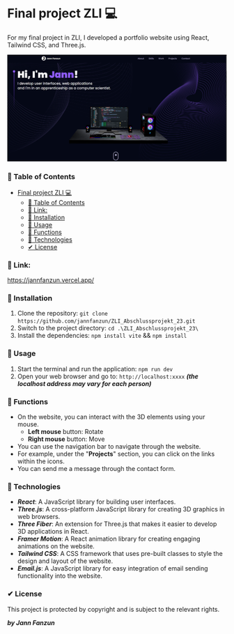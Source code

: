 # Final project ZLI 💻

For my final project in ZLI, I developed a portfolio website using React, Tailwind CSS, and Three.js.

![img](landingpagePortfolio.png)

### 📄 Table of Contents

- [Final project ZLI 💻](#final-project-zli-)
    - [📄 Table of Contents](#-table-of-contents)
    - [🔎 Link:](#-link)
    - [🧨 Installation](#-installation)
    - [🚀 Usage](#-usage)
    - [📐 Functions](#-functions)
    - [👾 Technologies](#-technologies)
    - [✔ License](#-license)

### 🔎 Link:

https://jannfanzun.vercel.app/
### 🧨 Installation

1. Clone the repository: `git clone https://github.com/jannfanzun/ZLI_Abschlussprojekt_23.git`
2. Switch to the project directory: `cd .\ZLI_Abschlussprojekt_23\`
3. Install the dependencies: `npm install vite` && `npm install`

### 🚀 Usage

1. Start the terminal and run the application: ```npm run dev```
2. Open your web browser and go to: `http://localhost:xxxx` _**(the localhost address may vary for each person)**_

### 📐 Functions

- On the website, you can interact with the 3D elements using your mouse.
  - **Left mouse** button: Rotate
  - **Right mouse** button: Move
- You can use the navigation bar to navigate through the website.
- For example, under the "**Projects**" section, you can click on the links within the icons.
- You can send me a message through the contact form.

### 👾 Technologies 

- _**_React_**_: A JavaScript library for building user interfaces.
- _**_Three.js_**_: A cross-platform JavaScript library for creating 3D graphics in web browsers.
- _**_Three Fiber_**_: An extension for Three.js that makes it easier to develop 3D applications in React.
- _**_Framer Motion_**_: A React animation library for creating engaging animations on the website.
- _**_Tailwind CSS_**_: A CSS framework that uses pre-built classes to style the design and layout of the website.
- _**_Email.js_**_: A JavaScript library for easy integration of email sending functionality into the website.

### ✔ License

This project is protected by copyright and is subject to the relevant rights.

**_by Jann Fanzun_**
